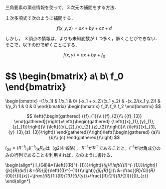 

三角要素の頂点情報を使って，３次元の補間をする方法．

１次多項式で次のように補間する．

$$
f(x,y,z)=ax+by+cz+d
$$

しかし，
３頂点の情報は，よりも未知変数が１つ多く，解くことができない．
そこで，以下の形で解くことにする．

$$
f(x,y)=ax+by+f_0
$$

$$
\begin{bmatrix}
a\\
b\\
f_0
\end{bmatrix}
=
\begin{bmatrix}
-(1/x_1) & 1/x_1 & 0\\
(-x_1 + x_2)/(x_1 y_2) & -(x_2/(x_1 y_2)) & 1/y_2\\
1 & 0 & 0
\end{bmatrix}
\begin{bmatrix}
f_0\\
f_1\\
f_2
\end{bmatrix}
$$

$$
\left({\begin{gathered}
{{f}_{1}}\\
{{f}_{2}}\\
{{f}_{3}}
\end{gathered}}\right)=\left({\begin{gathered}
{\left({{x}_{1},{y}_{1},{z}_{1}}\right)}\\
{\left({{x}_{2},{y}_{2},{z}_{2}}\right)}\\
{\left({{x}_{3},{y}_{3},{z}_{3}}\right)}
\end{gathered}}\right)\left({\begin{gathered}
{a}\\
{b}\\
{c}
\end{gathered}}\right)
$$


$I_{Gil}={\left({{R}^{-{1}}}\right)}_{ij}{\left({{I}^{-{1}}}\right)}_{jk}{R}_{kl}$は（g2lを省略），
$R^{-1}$が$R^{\top}$であることと，$I^{-1}$が対角成分のみの行列であることを利用すれば，次のように書ける．

\begin{align*}
I_{Gil}&={\left({{R}^{-{1}}}\right)}_{ij}{\left({{I}^{-{1}}}\right)}_{jk}{R}_{kl}\\
&={R}_{ji}{\left({{I}^{-{1}}}\right)}_{jj}{R}_{jl}\\
&=\frac{{R}_{0i}{R}_{0l}}{{I}_{x}}+\frac{{R}_{1i}{R}_{1l}}{{I}_{y}}+\frac{{R}_{2i}{R}_{2l}}{{I}_{z}}
\end{align*}